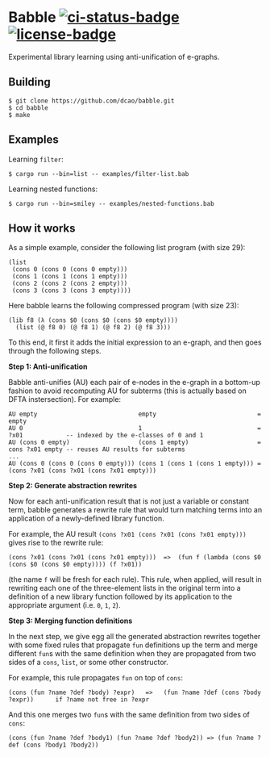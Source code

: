# Babble [![ci-status-badge]][ci-status] [![license-badge]][license]

[ci-status]: https://github.com/dcao/babble/actions/workflows/ci.yml?query=branch%3Amain
[ci-status-badge]: https://img.shields.io/github/workflow/status/dcao/babble/CI?style=for-the-badge
[license]: https://github.com/dcao/babble/blob/main/LICENSE
[license-badge]: https://img.shields.io/github/license/dcao/babble?style=for-the-badge

Experimental library learning using anti-unification of e-graphs.

## Building

``` shellsession
$ git clone https://github.com/dcao/babble.git
$ cd babble
$ make
```

## Examples
Learning `filter`:

``` shellsession
$ cargo run --bin=list -- examples/filter-list.bab
```

Learning nested functions:

``` shellsession
$ cargo run --bin=smiley -- examples/nested-functions.bab
```

## How it works

As a simple example, consider the following list program (with size 29):

```
(list
 (cons 0 (cons 0 (cons 0 empty)))
 (cons 1 (cons 1 (cons 1 empty)))
 (cons 2 (cons 2 (cons 2 empty)))
 (cons 3 (cons 3 (cons 3 empty))))
```

Here babble learns the following compressed program (with size 23):

```
(lib f8 (λ (cons $0 (cons $0 (cons $0 empty)))) 
  (list (@ f8 0) (@ f8 1) (@ f8 2) (@ f8 3)))
```

To this end, it first it adds the initial expression to an e-graph,
and then goes through the following steps.

**Step 1: Anti-unification**

Babble anti-unifies (AU) each pair of e-nodes in the e-graph in a bottom-up fashion to avoid recomputing AU for subterms
(this is actually based on DFTA instersection).
For example:

```
AU empty                            empty                            = empty
AU 0                                1                                = ?x01            -- indexed by the e-classes of 0 and 1
AU (cons 0 empty)                   (cons 1 empty)                   = cons ?x01 empty -- reuses AU results for subterms
...
AU (cons 0 (cons 0 (cons 0 empty))) (cons 1 (cons 1 (cons 1 empty))) = (cons ?x01 (cons ?x01 (cons ?x01 empty)))
```

**Step 2: Generate abstraction rewrites**

Now for each anti-unification result that is not just a variable or constant term,
babble generates a rewrite rule that would turn matching terms 
into an application of a newly-defined library function.

For example, the AU result `(cons ?x01 (cons ?x01 (cons ?x01 empty)))`
gives rise to the rewrite rule:

```
(cons ?x01 (cons ?x01 (cons ?x01 empty)))  =>  (fun f (lambda (cons $0 (cons $0 (cons $0 empty)))) (f ?x01))
```

(the name `f` will be fresh for each rule).
This rule, when applied, will result in rewriting each one of the three-element lists in the original term
into a definition of a new library function followed by its application to the appropriate argument (i.e. `0`, `1`, `2`).

**Step 3: Merging function definitions**

In the next step, we give egg all the generated abstraction rewrites
together with some fixed rules that propagate `fun` definitions up the term
and merge different `fun`s with the same definition
when they are propagated from two sides of a `cons`, `list`, or some other constructor.

For example, this rule propagates `fun` on top of `cons`:

```
(cons (fun ?name ?def ?body) ?expr)   =>   (fun ?name ?def (cons ?body ?expr))      if ?name not free in ?expr
```

And this one merges two `fun`s with the same definition from two sides of `cons`:

```
(cons (fun ?name ?def ?body1) (fun ?name ?def ?body2)) => (fun ?name ?def (cons ?body1 ?body2))
```
